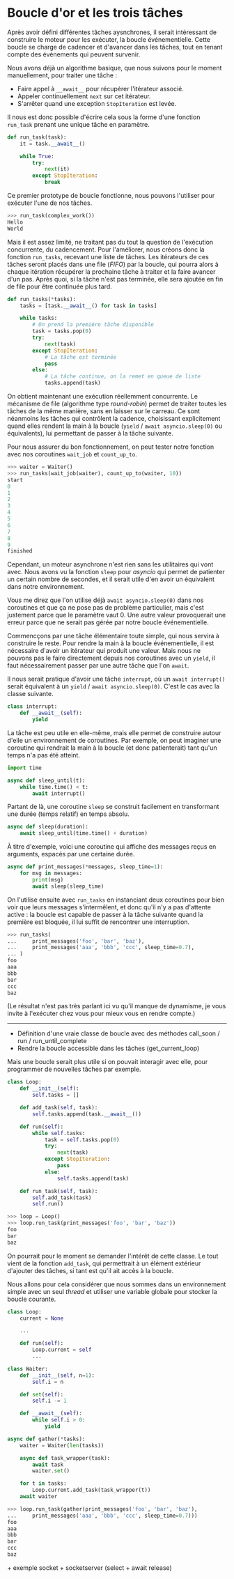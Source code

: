 # Boucle d'or et les trois tâches

Après avoir défini différentes tâches aysnchrones, il serait intéressant de construire le moteur pour les exécuter, la boucle événementielle.
Cette boucle se charge de cadencer et d'avancer dans les tâches, tout en tenant compte des événements qui peuvent survenir.

Nous avons déjà un algorithme basique, que nous suivons pour le moment manuellement,  pour traiter une tâche :

* Faire appel à `__await__` pour récupérer l'itérateur associé.
* Appeler continuellement `next` sur cet itérateur.
* S'arrêter quand une exception `StopIteration` est levée.

Il nous est donc possible d'écrire cela sous la forme d'une fonction `run_task` prenant une unique tâche en paramètre.

```python
def run_task(task):
    it = task.__await__()

    while True:
        try:
            next(it)
        except StopIteration:
            break
```

Ce premier prototype de boucle fonctionne, nous pouvons l'utiliser pour exécuter l'une de nos tâches.

```python
>>> run_task(complex_work())
Hello
World
```

Mais il est assez limité, ne traitant pas du tout la question de l'exécution concurrente, du cadencement.
Pour l'améliorer, nous créons donc la fonction `run_tasks`, recevant une liste de tâches.
Les itérateurs de ces tâches seront placés dans une file (*FIFO*) par la boucle, qui pourra alors à chaque itération récupérer la prochaine tâche à traiter et la faire avancer d'un pas.
Après quoi, si la tâche n'est pas terminée, elle sera ajoutée en fin de file pour être continuée plus tard.

```python
def run_tasks(*tasks):
    tasks = [task.__await__() for task in tasks]

    while tasks:
        # On prend la première tâche disponible
        task = tasks.pop(0)
        try:
            next(task)
        except StopIteration:
            # La tâche est terminée
            pass
        else:
            # La tâche continue, on la remet en queue de liste
            tasks.append(task)
```

On obtient maintenant une exécution réellemment concurrente.
Le mécanisme de file (algorithme type *round-robin*) permet de traiter toutes les tâches de la même manière, sans en laisser sur le carreau.
Ce sont néanmoins les tâches qui contrôlent la cadence, choisissant explicitement quand elles rendent la main à la boucle (`yield` / `await asyncio.sleep(0)` ou équivalents), lui permettant de passer à la tâche suivante.

Pour nous assurer du bon fonctionnement, on peut tester notre fonction avec nos coroutines `wait_job` et `count_up_to`.

```python
>>> waiter = Waiter()
>>> run_tasks(wait_job(waiter), count_up_to(waiter, 10))
start
0
1
2
3
4
5
6
7
8
9
finished
```

Cependant, un moteur asynchrone n'est rien sans les utilitaires qui vont avec.
Nous avons vu la fonction `sleep` pour *asyncio* qui permet de patienter un certain nombre de secondes, et il serait utile d'en avoir un équivalent dans notre environnement.

Vous me direz que l'on utilise déjà `await asyncio.sleep(0)` dans nos coroutines et que ça ne pose pas de problème particulier, mais c'est justement parce que le paramètre vaut 0.
Une autre valeur provoquerait une erreur parce que ne serait pas gérée par notre boucle événementielle.

Commencçons par une tâche élémentaire toute simple, qui nous servira à construire le reste.
Pour rendre la main à la boucle événementielle, il est nécessaire d'avoir un itérateur qui produit une valeur.
Mais nous ne pouvons pas le faire directement depuis nos coroutines avec un `yield`, il faut nécessairement passer par une autre tâche que l'on `await`.

Il nous serait pratique d'avoir une tâche `interrupt`, où un `await interrupt()` serait équivalent à un `yield` / `await asyncio.sleep(0)`.
C'est le cas avec la classe suivante.

```python
class interrupt:
    def __await__(self):
        yield
```

La tâche est peu utile en elle-même, mais elle permet de construire autour d'elle un environnement de coroutines.
Par exemple, on peut imaginer une coroutine qui rendrait la main à la boucle (et donc patienterait) tant qu'un temps n'a pas été atteint.

```python
import time

async def sleep_until(t):
    while time.time() < t:
        await interrupt()
```

Partant de là, une coroutine `sleep` se construit facilement en transformant une durée (temps relatif) en temps absolu.

```python
async def sleep(duration):
    await sleep_until(time.time() + duration)
```

À titre d'exemple, voici une coroutine qui affiche des messages reçus en arguments, espacés par une certaine durée.

```python
async def print_messages(*messages, sleep_time=1):
    for msg in messages:
        print(msg)
        await sleep(sleep_time)
```

On l'utilise ensuite avec `run_tasks` en instanciant deux coroutines pour bien voir que leurs messages s'intermêlent, et donc qu'il n'y a pas d'attente active : la boucle est capable de passer à la tâche suivante quand la première est bloquée, il lui suffit de rencontrer une interruption.

```python
>>> run_tasks(
...     print_messages('foo', 'bar', 'baz'),
...     print_messages('aaa', 'bbb', 'ccc', sleep_time=0.7),
... )
foo
aaa
bbb
bar
ccc
baz
```

(Le résultat n'est pas très parlant ici vu qu'il manque de dynamisme, je vous invite à l'exécuter chez vous pour mieux vous en rendre compte.)

--------------------

* Définition d'une vraie classe de boucle avec des méthodes call_soon / run / run_until_complete
* Rendre la boucle accessible dans les tâches (get_current_loop)

Mais une boucle serait plus utile si on pouvait interagir avec elle, pour programmer de nouvelles tâches par exemple.

```python
class Loop:
    def __init__(self):
        self.tasks = []

    def add_task(self, task):
        self.tasks.append(task.__await__())

    def run(self):
        while self.tasks:
            task = self.tasks.pop(0)
            try:
                next(task)
            except StopIteration:
                pass
            else:
                self.tasks.append(task)

    def run_task(self, task):
        self.add_task(task)
        self.run()
```

```python
>>> loop = Loop()
>>> loop.run_task(print_messages('foo', 'bar', 'baz'))
foo
bar
baz
```

On pourrait pour le moment se demander l'intérêt de cette classe.
Le tout vient de la fonction `add_task`, qui permettrait à un élément extérieur d'ajouter des tâches, si tant est qu'il ait accès à la boucle.

Nous allons pour cela considérer que nous sommes dans un environnement simple avec un seul _thread_ et utiliser une variable globale pour stocker la boucle courante.

```python
class Loop:
    current = None

    ...

    def run(self):
        Loop.current = self
        ...
```

```python
class Waiter:
    def __init__(self, n=1):
        self.i = n

    def set(self):
        self.i -= 1

    def __await__(self):
        while self.i > 0:
            yield
```

```python
async def gather(*tasks):
    waiter = Waiter(len(tasks))

    async def task_wrapper(task):
        await task
        waiter.set()

    for t in tasks:
        Loop.current.add_task(task_wrapper(t))
    await waiter
```

```python
>>> loop.run_task(gather(print_messages('foo', 'bar', 'baz'),
...     print_messages('aaa', 'bbb', 'ccc', sleep_time=0.7)))
foo
aaa
bbb
bar
ccc
baz
```

\+ exemple socket + socketserver (select + await release)
